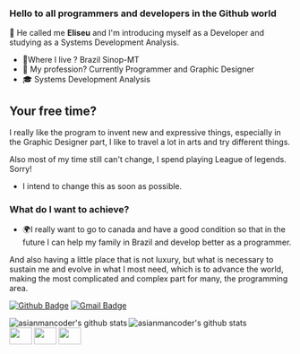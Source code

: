 ### Hello to all programmers and developers in the Github world

👋 He called me **Eliseu** and I'm introducing myself as a Developer and studying as a Systems Development Analysis.

- 🧳Where I live ? Brazil Sinop-MT
- 💼 My profession? Currently Programmer and Graphic Designer
- 🎓 Systems Development Analysis

## Your free time?

I really like the program to invent new and expressive things, especially in the Graphic Designer part, I like to travel a lot in arts and try different things.

Also most of my time still can't change, I spend playing League of legends. Sorry!

- I intend to change this as soon as possible.

### What do I want to achieve?

- 🌍I really want to go to canada and have a good condition so that in the future I can help my family in Brazil and develop better as a programmer.

And also having a little place that is not luxury, but what is necessary to sustain me and evolve in what I most need, which is to advance the world, making the most complicated and complex part for many, the programming area.

[![Github Badge](https://img.shields.io/badge/-Github-000?style=flat-square&logo=Github&logoColor=white&link=https://github.com/hastedPy)](https://github.com/hastedPy)
[![Gmail Badge](https://img.shields.io/badge/-Gmail-c14438?style=flat-square&logo=Gmail&logoColor=white&link=mailto:eliseuoficial02@gmail.com)](mailto:eliseuoficial02@gmail.com)


<img alt="asianmancoder's github stats" align="left" src="https://github-readme-stats.vercel.app/api?username=Eorish&count_private=true&show_icons=true&theme=radical&hide_border=true"/>
<img alt="asianmancoder's github stats" align="left" src="https://github-readme-stats.vercel.app/api/top-langs/?username=Eorish&layout=compact&theme=radical&hide_border=true&card_width=250"/>

<div style="display: inline_block"><br>
  <img align="center" height="30" width="40" src="https://cdn.jsdelivr.net/gh/devicons/devicon/icons/html5/html5-plain-wordmark.svg">     
  <img align="center" height="30" width="40" src="https://cdn.jsdelivr.net/gh/devicons/devicon/icons/javascript/javascript-original.svg">
  <img align="center" height="30" width="40" src="https://cdn.picpng.com/logo/language-logo-python-44976.png">     
                                                                                                                                       
</div>



<!--
**hastedPy/hastedPy** is a ✨ _special_ ✨ repository because its `README.md` (this file) appears on your GitHub profile.

Here are some ideas to get you started:

- 🔭 I’m currently working on ...
- 🌱 I’m currently learning ...
- 👯 I’m looking to collaborate on ...
- 🤔 I’m looking for help with ...
- 💬 Ask me about ...
- 📫 How to reach me: ...
- 😄 Pronouns: ...
- ⚡ Fun fact: ...
-->
